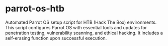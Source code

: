 # parrot-os-htb
Automated Parrot OS setup script for HTB (Hack The Box) environments. This script configures Parrot OS with essential tools and updates for penetration testing, vulnerability scanning, and ethical hacking. It includes a self-erasing function upon successful execution.

